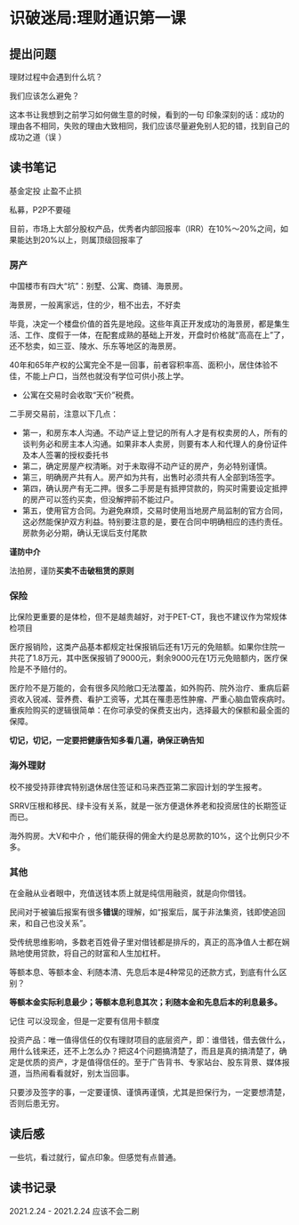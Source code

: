# 识破迷局:理财通识第一课



## 提出问题

理财过程中会遇到什么坑？

我们应该怎么避免？

这本书让我想到之前学习如何做生意的时候，看到的一句 印象深刻的话：成功的理由各不相同，失败的理由大致相同，我们应该尽量避免别人犯的错，找到自己的成功之道（误 ）



## 读书笔记

基金定投  止盈不止损

私募，P2P不要碰

目前，市场上大部分股权产品，优秀者内部回报率（IRR）在10%～20%之间，如果能达到20%以上，则属顶级回报率了

### 房产

中国楼市有四大“坑”：别墅、公寓、商铺、海景房。

海景房，一般离家远，住的少，租不出去，不好卖

毕竟，决定一个楼盘价值的首先是地段。这些年真正开发成功的海景房，都是集生活、工作、度假于一体，在配套成熟的基础上开发，开盘时价格就“高高在上”了，还不愁卖，如三亚、陵水、乐东等地区的海景房。

40年和65年产权的公寓完全不是一回事，前者容积率高、面积小，居住体验不佳，不能上户口，当然也就没有学位可供小孩上学。

- 公寓在交易时会收取“天价”税费。



二手房交易前，注意以下几点：

- 第一，和房东本人沟通。不动产证上登记的所有人才是有权卖房的人，所有的谈判务必和房主本人沟通。如果非本人卖房，则要有本人和代理人的身份证件及本人签署的授权委托书
- 第二，确定房屋产权清晰。对于未取得不动产证的房产，务必特别谨慎。
- 第三，明确房产共有人。房产如为共有，出售时必须共有人全部到场签字。
- 第四，确认房产有无二押。很多二手房是有抵押贷款的，购买时需要设定抵押的房产可以签约买卖，但没解押前不能过户。
- 第五，使用官方合同。为避免麻烦，交易时使用当地房产局监制的官方合同，这必然能保护双方利益。特别要注意的是，要在合同中明确相应的违约责任。房款务必分期，确认无误后支付尾款



**谨防中介**



法拍房，谨防**买卖不击破租赁的原则**







### 保险

比保险更重要的是体检，但不是越贵越好，对于PET-CT，我也不建议作为常规体检项目

医疗报销险，这类产品基本都规定社保报销后还有1万元的免赔额。如果你住院一共花了1.8万元，其中医保报销了9000元，剩余9000元在1万元免赔额内，医疗保险是不予赔付的。

医疗险不是万能的，会有很多风险敞口无法覆盖，如外购药、院外治疗、重病后薪资收入锐减、营养费、看护工资等，尤其在罹患恶性肿瘤、严重心脑血管疾病时。重疾险购买的逻辑很简单：在你可承受的保费支出内，选择最大的保额和最全面的保障。

**切记，切记，一定要把健康告知多看几遍，确保正确告知**



### 海外理财

校不接受持菲律宾特别退休居住签证和马来西亚第二家园计划的学生报考。

SRRV压根和移民、绿卡没有关系，就是一张方便退休养老和投资居住的长期签证而已。



海外购房。大V和中介 ，他们能获得的佣金大约是总房款的10%，这个比例只少不多。

### 其他

在金融从业者眼中，充值送钱本质上就是纯信用融资，就是向你借钱。

民间对于被骗后报案有很多**错误**的理解，如“报案后，属于非法集资，钱即使追回来，和自己也没关系”。 

受传统思维影响，多数老百姓骨子里对借钱都是排斥的，真正的高净值人士都在娴熟地使用贷款，将自己的财富和人生加杠杆。

等额本息、等额本金、利随本清、先息后本是4种常见的还款方式，到底有什么区别？

**等额本金实际利息最少；等额本息利息其次；利随本金和先息后本的利息最多。**



记住 可以没现金，但是一定要有信用卡额度

投资产品：唯一值得信任的仅有理财项目的底层资产，即：谁借钱，借去做什么，用什么钱来还，还不上怎么办？把这4个问题搞清楚了，而且是真的搞清楚了，确定是优质的资产，才是值得信任的。至于广告背书、专家站台、股东背景、媒体报道，当热闹看看就好，别太当回事。



只要涉及签字的事，一定要谨慎、谨慎再谨慎，尤其是担保行为，一定要想清楚，否则后患无穷。

## 读后感

一些坑，看过就行，留点印象。但感觉有点普通。

## 读书记录

2021.2.24 - 2021.2.24 应该不会二刷